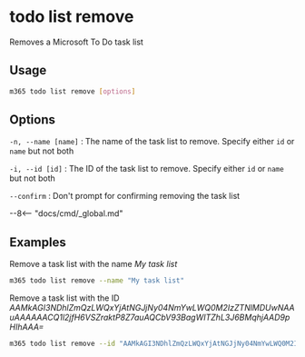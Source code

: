 # todo list remove

Removes a Microsoft To Do task list

## Usage

```sh
m365 todo list remove [options]
```

## Options

`-n, --name [name]`
: The name of the task list to remove. Specify either `id` or `name` but not both

`-i, --id [id]`
: The ID of the task list to remove. Specify either `id` or `name` but not both

`--confirm`
: Don't prompt for confirming removing the task list

--8<-- "docs/cmd/_global.md"

## Examples

Remove a task list with the name _My task list_

```sh
m365 todo list remove --name "My task list"
```

Remove a task list with the ID _AAMkAGI3NDhlZmQzLWQxYjAtNGJjNy04NmYwLWQ0M2IzZTNlMDUwNAAuAAAAAACQ1l2jfH6VSZraktP8Z7auAQCbV93BagWITZhL3J6BMqhjAAD9pHIhAAA=_

```sh
m365 todo list remove --id "AAMkAGI3NDhlZmQzLWQxYjAtNGJjNy04NmYwLWQ0M2IzZTNlMDUwNAAuAAAAAACQ1l2jfH6VSZraktP8Z7auAQCbV93BagWITZhL3J6BMqhjAAD9pHIhAAA="
```
